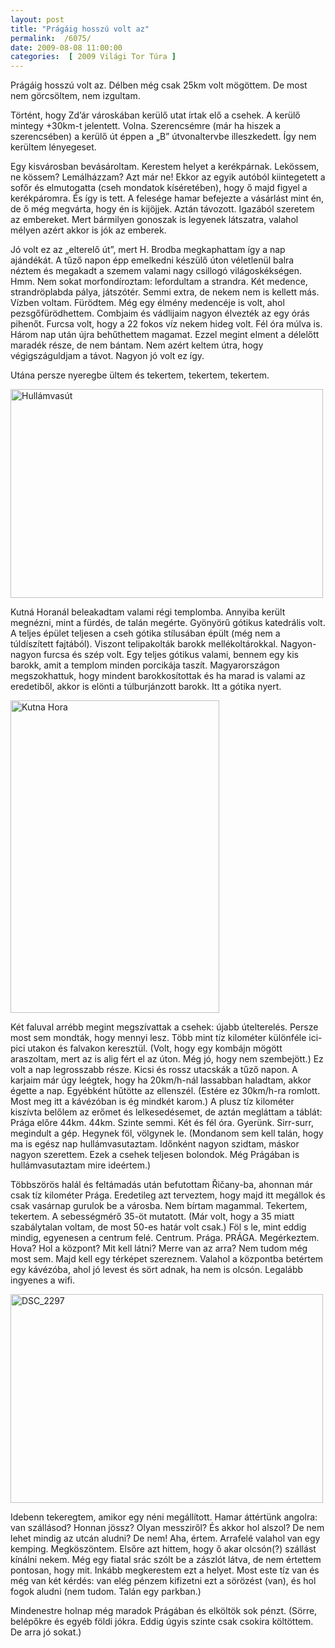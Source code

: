```yaml
---
layout: post
title: "Prágáig hosszú volt az"
permalink:  /6075/ 
date: 2009-08-08 11:00:00
categories:  [ 2009 Világi Tor Túra ] 
---
```

Prágáig hosszú volt az. Délben még csak 25km volt mögöttem. De most nem görcsöltem, nem izgultam.



<!--break-->

Történt, hogy Zd’ár városkában kerülő utat írtak elő a csehek. A kerülő mintegy +30km-t jelentett. Volna. Szerencsémre (már ha hiszek a szerencsében) a kerülő út éppen a „B” útvonaltervbe illeszkedett. Így nem kerültem lényegeset. 

Egy kisvárosban bevásároltam. Kerestem helyet a kerékpárnak. Lekössem, ne kössem? Lemálházzam? Azt már ne! Ekkor az egyik autóból kiintegetett a sofőr és elmutogatta (cseh mondatok kíséretében), hogy ő majd figyel a kerékpáromra. És így is tett. A felesége hamar befejezte a vásárlást mint én, de ő még megvárta, hogy én is kijöjjek. Aztán távozott. Igazából szeretem az embereket. Mert bármilyen gonoszak is legyenek látszatra, valahol mélyen azért akkor is jók az emberek. 

Jó volt ez az „elterelő út”, mert H. Brodba megkaphattam így a nap ajándékát. A tűző napon épp emelkedni készülő úton véletlenül balra néztem és megakadt a szemem valami nagy csillogó világoskékségen. Hmm. Nem sokat morfondíroztam: lefordultam a strandra. Két medence, strandröplabda pálya, játszótér. Semmi extra, de nekem nem is kellett más. Vízben voltam. Fürödtem. Még egy élmény medencéje is volt, ahol pezsgőfürödhettem. Combjaim és vádlijaim nagyon élvezték az egy órás pihenőt. Furcsa volt, hogy a 22 fokos víz nekem hideg volt. Fél óra múlva is. Három nap után újra behűthettem magamat. Ezzel megint elment a délelőtt maradék része, de nem bántam. Nem azért keltem útra, hogy végigszáguldjam a távot. Nagyon jó volt ez így. 

Utána persze nyeregbe ültem és tekertem, tekertem, tekertem. 

<p ><a href="https://www.flickr.com/photos/borazslo/3804771142" title="Hullámvasút by Elek László, on Flickr"><img src="https://c2.staticflickr.com/4/3563/3804771142_3dff12f5dc.jpg" width="500" height="334" alt="Hullámvasút"></a></p>

Kutná Horanál beleakadtam valami régi templomba. Annyiba került megnézni, mint a fürdés, de talán megérte. Gyönyörű gótikus katedrális volt. A teljes épület teljesen a cseh gótika stílusában épült (még nem a túldíszített fajtából). Viszont telipakolták barokk mellékoltárokkal. Nagyon-nagyon furcsa és szép volt. Egy teljes gótikus valami, bennem egy kis barokk, amit a templom minden porcikája taszít. Magyarországon megszokhattuk, hogy mindent barokkosítottak és ha marad is valami az eredetiből, akkor is elönti a túlburjánzott barokk. Itt a gótika nyert. 

<p ><a href="https://www.flickr.com/photos/borazslo/3804780784" title="Kutna Hora by Elek László, on Flickr"><img src="https://c1.staticflickr.com/3/2541/3804780784_f50b9a4406.jpg" width="334" height="500" alt="Kutna Hora"></a></p>

Két faluval arrébb megint megszívattak a csehek: újabb útelterelés. Persze most sem mondták, hogy mennyi lesz. Több mint tíz kilométer különféle ici-pici utakon és falvakon keresztül. (Volt, hogy egy kombájn mögött araszoltam, mert az is alig fért el az úton. Még jó, hogy nem szembejött.) Ez volt a nap legrosszabb része. Kicsi és rossz utacskák a tűző napon. A karjaim már úgy leégtek, hogy ha 20km/h-nál lassabban haladtam, akkor égette a nap. Egyébként hűtötte az ellenszél. (Estére ez 30km/h-ra romlott. Most meg itt a kávézóban is ég mindkét karom.) A plusz tíz kilométer kiszívta belőlem az erőmet és lelkesedésemet, de aztán megláttam a táblát: Prága előre 44km. 44km. Szinte semmi. Két és fél óra. Gyerünk. Sirr-surr, megindult a gép. Hegynek föl, völgynek le. (Mondanom sem kell talán, hogy ma is egész nap hullámvasutaztam. Időnként nagyon szidtam, máskor nagyon szerettem. Ezek a csehek teljesen bolondok. Még Prágában is hullámvasutaztam mire ideértem.) 

Többszörös halál és feltámadás után befutottam Řičany-ba, ahonnan már csak tíz kilométer Prága. Eredetileg azt terveztem, hogy majd itt megállok és csak vasárnap gurulok be a városba. Nem bírtam magammal. Tekertem, tekertem. A sebességmérő 35-öt mutatott. (Már volt, hogy a 35 miatt szabálytalan voltam, de most 50-es határ volt csak.) Föl s le, mint eddig mindig, egyenesen a centrum felé. Centrum. Prága. PRÁGA. Megérkeztem.   
Hova? Hol a központ? Mit kell látni? Merre van az arra? Nem tudom még most sem. Majd kell egy térképet szereznem. Valahol a központba betértem egy kávézóba, ahol jó levest és sört adnak, ha nem is olcsón. Legalább ingyenes a wifi. 

<p ><a href="https://www.flickr.com/photos/borazslo/3803966111" title="DSC_2297 by Elek László, on Flickr"><img src="https://c1.staticflickr.com/3/2583/3803966111_8f4147d928.jpg" width="500" height="334" alt="DSC_2297"></a></p>

Idebenn tekeregtem, amikor egy néni megállított. Hamar áttértünk angolra: van szállásod? Honnan jössz? Olyan messziről? És akkor hol alszol? De nem lehet mindig az utcán aludni? De nem! Aha, értem. Arrafelé valahol van egy kemping. Megköszöntem. Elsőre azt hittem, hogy ő akar olcsón(?) szállást kínálni nekem. Még egy fiatal srác szólt be a zászlót látva, de nem értettem pontosan, hogy mit. Inkább megkerestem ezt a helyet. Most este tíz van és még van két kérdés: van elég pénzem kifizetni ezt a sörözést (van), és hol fogok aludni (nem tudom. Talán egy parkban.) 

Mindenestre holnap még maradok Prágában és elköltök sok pénzt. (Sörre, belépőkre és egyéb földi jókra. Eddig úgyis szinte csak csokira költöttem. De arra jó sokat.) 